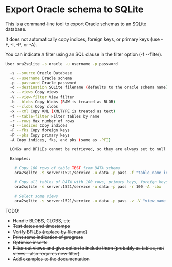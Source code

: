 # Export Oracle schema to SQLite

This is a command-line tool to export Oracle schemas to an SQLite database.

It does not automatically copy indices, foreign keys, or primary keys (use -F, -I, -P, or -A).

You can indicate a filter using an SQL clause in the filter option (-f --filter). 

```sh
Use: ora2sqlite -s oracle -u username -p password 

  -s --source Oracle Database 
  -u --username Oracle schema 
  -p --password Oracle password 
  -d --destination SQLite filename (defaults to the oracle schema name)
  -v --views Copy views
  -V --view-filter View filter
  -b --blobs Copy blobs (RAW is treated as BLOB) 
  -c --clobs Copy clobs
  -x --xml Copy XML (XMLTYPE is treated as text)
  -f --table-filter Filter tables by name
  -r --rows Max number of rows
  -I --indices Copy indices
  -F --fks Copy foreign keys
  -P --pks Copy primary keys
  -A Copy indices, fks, and pks (same as -PFI)

  LONGs and BFILEs cannot be retrieved, so they are always set to null.

  Examples: 
  
    # Copy 100 rows of table TEST from DATA schema
    ora2sqlite -s server:1521/service -u data -p pass -f "table_name in ('TEST')" -r 100

    # Copy all tables of DATA with 100 rows, primary keys, foreign keys, indices, clobs, blobs, and XMLType
    ora2sqlite -s server:1521/service -u data -p pass -r 100 -A -cbx

    # Select some views
    ora2sqlite -s server:1521/service -u data -p pass -v -V "view_name like '%HR%'"
```

TODO:

- ~~Handle BLOBS, CLOBS, etc~~
- ~~Test dates and timestamps~~
- ~~Verify BFILEs (replace by filename)~~
- ~~Print some indication of progress~~
- ~~Optimise inserts~~
- ~~Filter out views and give option to include them (probably as tables, not views - also requires new filter)~~
- ~~Add examples to the documentation~~